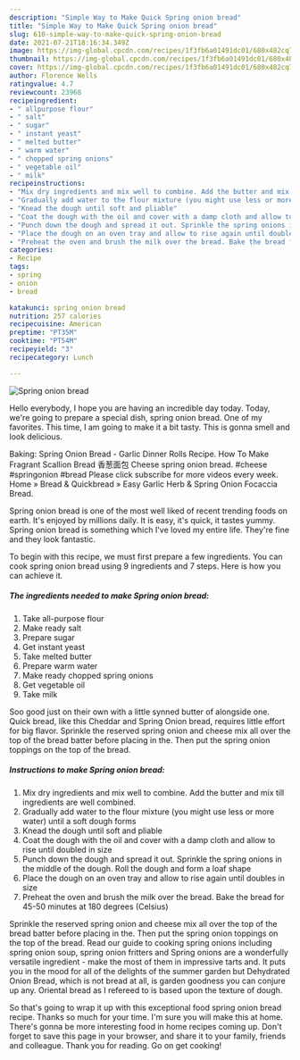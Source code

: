 ```yaml
---
description: "Simple Way to Make Quick Spring onion bread"
title: "Simple Way to Make Quick Spring onion bread"
slug: 610-simple-way-to-make-quick-spring-onion-bread
date: 2021-07-21T18:16:34.349Z
image: https://img-global.cpcdn.com/recipes/1f3fb6a01491dc01/680x482cq70/spring-onion-bread-recipe-main-photo.jpg
thumbnail: https://img-global.cpcdn.com/recipes/1f3fb6a01491dc01/680x482cq70/spring-onion-bread-recipe-main-photo.jpg
cover: https://img-global.cpcdn.com/recipes/1f3fb6a01491dc01/680x482cq70/spring-onion-bread-recipe-main-photo.jpg
author: Florence Wells
ratingvalue: 4.7
reviewcount: 23968
recipeingredient:
- " allpurpose flour"
- " salt"
- " sugar"
- " instant yeast"
- " melted butter"
- " warm water"
- " chopped spring onions"
- " vegetable oil"
- " milk"
recipeinstructions:
- "Mix dry ingredients and mix well to combine. Add the butter and mix till ingredients are well combined."
- "Gradually add water to the flour mixture (you might use less or more water) until a soft dough forms"
- "Knead the dough until soft and pliable"
- "Coat the dough with the oil and cover with a damp cloth and allow to rise until doubled in size"
- "Punch down the dough and spread it out. Sprinkle the spring onions in the middle of the dough. Roll the dough and form a loaf shape"
- "Place the dough on an oven tray and allow to rise again until doubles in size"
- "Preheat the oven and brush the milk over the bread. Bake the bread for 45-50 minutes at 180 degrees (Celsius)"
categories:
- Recipe
tags:
- spring
- onion
- bread

katakunci: spring onion bread 
nutrition: 257 calories
recipecuisine: American
preptime: "PT35M"
cooktime: "PT54M"
recipeyield: "3"
recipecategory: Lunch

---
```



![Spring onion bread](https://img-global.cpcdn.com/recipes/1f3fb6a01491dc01/680x482cq70/spring-onion-bread-recipe-main-photo.jpg)

Hello everybody, I hope you are having an incredible day today. Today, we're going to prepare a special dish, spring onion bread. One of my favorites. This time, I am going to make it a bit tasty. This is gonna smell and look delicious.

Baking: Spring Onion Bread - Garlic Dinner Rolls Recipe. How To Make Fragrant Scallion Bread 香葱面包 Cheese spring onion bread. #cheese #springonion #bread Please click subscribe for more videos every week. Home » Bread &amp; Quickbread » Easy Garlic Herb &amp; Spring Onion Focaccia Bread.

Spring onion bread is one of the most well liked of recent trending foods on earth. It's enjoyed by millions daily. It is easy, it's quick, it tastes yummy. Spring onion bread is something which I've loved my entire life. They're fine and they look fantastic.


To begin with this recipe, we must first prepare a few ingredients. You can cook spring onion bread using 9 ingredients and 7 steps. Here is how you can achieve it.

<!--inarticleads1-->

##### The ingredients needed to make Spring onion bread:

1. Take  all-purpose flour
1. Make ready  salt
1. Prepare  sugar
1. Get  instant yeast
1. Take  melted butter
1. Prepare  warm water
1. Make ready  chopped spring onions
1. Get  vegetable oil
1. Take  milk


Soo good just on their own with a little synned butter of alongside one. Quick bread, like this Cheddar and Spring Onion bread, requires little effort for big flavor. Sprinkle the reserved spring onion and cheese mix all over the top of the bread batter before placing in the. Then put the spring onion toppings on the top of the bread. 

<!--inarticleads2-->

##### Instructions to make Spring onion bread:

1. Mix dry ingredients and mix well to combine. Add the butter and mix till ingredients are well combined.
1. Gradually add water to the flour mixture (you might use less or more water) until a soft dough forms
1. Knead the dough until soft and pliable
1. Coat the dough with the oil and cover with a damp cloth and allow to rise until doubled in size
1. Punch down the dough and spread it out. Sprinkle the spring onions in the middle of the dough. Roll the dough and form a loaf shape
1. Place the dough on an oven tray and allow to rise again until doubles in size
1. Preheat the oven and brush the milk over the bread. Bake the bread for 45-50 minutes at 180 degrees (Celsius)


Sprinkle the reserved spring onion and cheese mix all over the top of the bread batter before placing in the. Then put the spring onion toppings on the top of the bread. Read our guide to cooking spring onions including spring onion soup, spring onion fritters and Spring onions are a wonderfully versatile ingredient - make the most of them in impressive tarts and. It puts you in the mood for all of the delights of the summer garden but Dehydrated Onion Bread, which is not bread at all, is garden goodness you can conjure up any. Oriental bread as I refereed to is based upon the texture of dough. 

So that's going to wrap it up with this exceptional food spring onion bread recipe. Thanks so much for your time. I'm sure you will make this at home. There's gonna be more interesting food in home recipes coming up. Don't forget to save this page in your browser, and share it to your family, friends and colleague. Thank you for reading. Go on get cooking!
